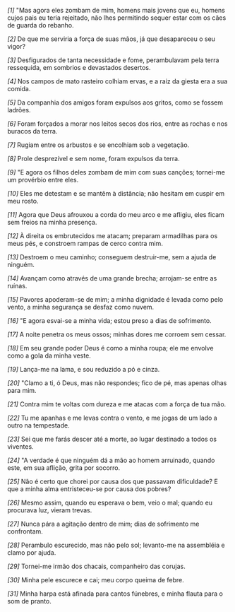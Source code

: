 *[1]* "Mas agora eles zombam de mim, homens mais jovens que eu, homens cujos pais eu teria rejeitado, não lhes permitindo sequer estar com os cães de guarda do rebanho.

*[2]* De que me serviria a força de suas mãos, já que desapareceu o seu vigor?

*[3]* Desfigurados de tanta necessidade e fome, perambulavam pela terra ressequida, em sombrios e devastados desertos.

*[4]* Nos campos de mato rasteiro colhiam ervas, e a raiz da giesta era a sua comida.

*[5]* Da companhia dos amigos foram expulsos aos gritos, como se fossem ladrões.

*[6]* Foram forçados a morar nos leitos secos dos rios, entre as rochas e nos buracos da terra.

*[7]* Rugiam entre os arbustos e se encolhiam sob a vegetação.

*[8]* Prole desprezível e sem nome, foram expulsos da terra.

*[9]* "E agora os filhos deles zombam de mim com suas canções; tornei-me um provérbio entre eles.

*[10]* Eles me detestam e se mantêm à distância; não hesitam em cuspir em meu rosto.

*[11]* Agora que Deus afrouxou a corda do meu arco e me afligiu, eles ficam sem freios na minha presença.

*[12]* À direita os embrutecidos me atacam; preparam armadilhas para os meus pés, e constroem rampas de cerco contra mim.

*[13]* Destroem o meu caminho; conseguem destruir-me, sem a ajuda de ninguém.

*[14]* Avançam como através de uma grande brecha; arrojam-se entre as ruínas.

*[15]* Pavores apoderam-se de mim; a minha dignidade é levada como pelo vento, a minha segurança se desfaz como nuvem.

*[16]* "E agora esvai-se a minha vida; estou preso a dias de sofrimento.

*[17]* A noite penetra os meus ossos; minhas dores me corroem sem cessar.

*[18]* Em seu grande poder Deus é como a minha roupa; ele me envolve como a gola da minha veste.

*[19]* Lança-me na lama, e sou reduzido a pó e cinza.

*[20]* "Clamo a ti, ó Deus, mas não respondes; fico de pé, mas apenas olhas para mim.

*[21]* Contra mim te voltas com dureza e me atacas com a força de tua mão.

*[22]* Tu me apanhas e me levas contra o vento, e me jogas de um lado a outro na tempestade.

*[23]* Sei que me farás descer até a morte, ao lugar destinado a todos os viventes.

*[24]* "A verdade é que ninguém dá a mão ao homem arruinado, quando este, em sua aflição, grita por socorro.

*[25]* Não é certo que chorei por causa dos que passavam dificuldade? E que a minha alma entristeceu-se por causa dos pobres?

*[26]* Mesmo assim, quando eu esperava o bem, veio o mal; quando eu procurava luz, vieram trevas.

*[27]* Nunca pára a agitação dentro de mim; dias de sofrimento me confrontam.

*[28]* Perambulo escurecido, mas não pelo sol; levanto-me na assembléia e clamo por ajuda.

*[29]* Tornei-me irmão dos chacais, companheiro das corujas.

*[30]* Minha pele escurece e cai; meu corpo queima de febre.

*[31]* Minha harpa está afinada para cantos fúnebres, e minha flauta para o som de pranto.

